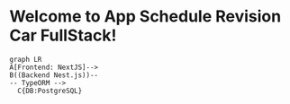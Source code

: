 # Welcome to App Schedule Revision Car FullStack!


```mermaid
graph LR
A[Frontend: NextJS]-->
B((Backend Nest.js))--
-- TypeORM -->
  C{DB:PostgreSQL}
